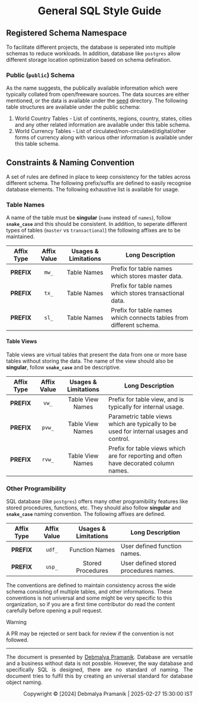 <div align = "center">

# General SQL Style Guide

</div>

<div>

## Registered Schema Namespace

To facilitate different projects, the database is seperated into multiple schemas to reduce workloads. In addition, database
like `postgres` allow different storage location optimization based on schema defination.

### Public (`public`) Schema

As the name suggests, the publically available information which were typically collated from open/freeware sources. The
data sources are either mentioned, or the data is available under the [seed](../../database/seed/) directory. The following
table structures are available under the public schema:

  1. World Country Tables - List of continents, regions, country, states, cities and any other related information are
    available under this table schema.
  2. World Currency Tables - List of circulated/non-circulated/digital/other forms of currency along with various other
    information is available  under this table schema.

## Constraints & Naming Convention

A set of rules are defined in place to keep consistency for the tables across different schema. The following prefix/suffix
are defined to easily recognise database elements. The following exhaustive list is available for usage.

### Table Names

A name of the table must be **singular** (`name` instead of `names`), follow **`snake_case`** and this should be consistent.
In addition, to seperate different types of tables (`master` vs `transactional`) the following affixes are to be maintained.

<div align = "center">

| Affix Type | Affix Value | Usages & Limitations | Long Description |
| :---: | :---: | :---: | --- |
| **PREFIX** | `mw_` | Table Names | Prefix for table names which stores master data. |
| **PREFIX** | `tx_` | Table Names | Prefix for table names which stores transactional data. |
| **PREFIX** | `sl_` | Table Names | Prefix for table names which connects tables from different schema. |

</div>

#### Table Views

Table views are virtual tables that present the data from one or more base tables without storing the data. The name of the
view should also be **singular**, follow **`snake_case`** and be descriptive.

<div align = "center">

| Affix Type | Affix Value | Usages & Limitations | Long Description |
| :---: | :---: | :---: | --- |
| **PREFIX** | `vw_` | Table View Names | Prefix for table view, and is typically for internal usage. |
| **PREFIX** | `pvw_` | Table View Names | Parametric table views which are typically to be used for internal usages and control. |
| **PREFIX** | `rvw_` | Table View Names | Prefix for table views which are for reporting and often have decorated column names. |

</div>

### Other Programibility

SQL database (like `postgres`) offers many other programibility features like stored procedures, functions, etc. They should also
follow **singular** and **`snake_case`** naming convention. The following affixes are defined.

<div align = "center">

| Affix Type | Affix Value | Usages & Limitations | Long Description |
| :---: | :---: | :---: | --- |
| **PREFIX** | `udf_` | Function Names | User defined function names. |
| **PREFIX** | `usp_` | Stored Procedures | User defined stored procedures names. |

</div>

The conventions are defined to maintain consistency across the wide schema consisting of multiple tables, and other informations.
These conventions is not universal and some might be very specific to this organization, so if you are a first time contributor
do read the content carefully before opening a pull request.

</div>

> [!WARNING]
> A PR may be rejected or sent back for review if the convention is not followed.

---

<div align = "justify">

The document is presented by [Debmalya Pramanik](https://github.com/ZenithClown). Database are versatile and a business without
data is not possble. However, the way database and specifically SQL is designed, there are no standard of naming. The document
tries to fulfil this by creating an universal standard for database object naming.

</div>

<div align = "right">

Copywright © [2024] Debmalya Pramanik | 2025-02-27 15:30:00 IST

</div>
